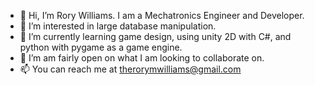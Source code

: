 - 👋 Hi, I’m Rory Williams. I am a Mechatronics Engineer and Developer. 
- 👀 I’m interested in large database manipulation. 
- 🌱 I’m currently learning game design, using unity 2D with C#, and python with pygame as a game engine.
- 💞️ I’m am fairly open on what I am looking to collaborate on.
- 📫 You can reach me at therorymwilliams@gmail.com

<!---
rorywilliamscodes/rorywilliamscodes is a ✨ special ✨ repository because its `README.md` (this file) appears on your GitHub profile.
You can click the Preview link to take a look at your changes.
--->
